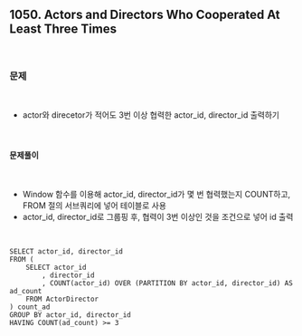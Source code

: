 ## **1050. Actors and Directors Who Cooperated At Least Three Times**

<br>

### **문제**

<br>

- actor와 direcetor가 적어도 3번 이상 협력한 actor_id, director_id 출력하기

<br>

#### **문제풀이**

<br>

- Window 함수를 이용해 actor_id, director_id가 몇 번 협력했는지 COUNT하고, FROM 절의 서브쿼리에 넣어 테이블로 사용
- actor_id, director_id로 그룹핑 후, 협력이 3번 이상인 것을 조건으로 넣어 id 출력

<br>

    SELECT actor_id, director_id
    FROM (
        SELECT actor_id
            , director_id
            , COUNT(actor_id) OVER (PARTITION BY actor_id, director_id) AS ad_count
        FROM ActorDirector
    ) count_ad
    GROUP BY actor_id, director_id
    HAVING COUNT(ad_count) >= 3